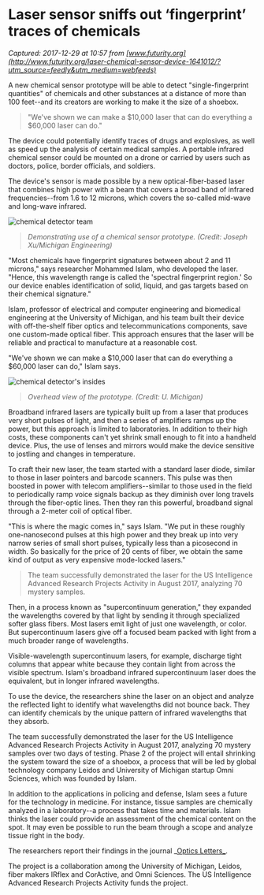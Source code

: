 # Laser sensor sniffs out ‘fingerprint’ traces of chemicals

_Captured: 2017-12-29 at 10:57 from [www.futurity.org](http://www.futurity.org/laser-chemical-sensor-device-1641012/?utm_source=feedly&utm_medium=webfeeds)_

A new chemical sensor prototype will be able to detect "single-fingerprint quantities" of chemicals and other substances at a distance of more than 100 feet--and its creators are working to make it the size of a shoebox.

> "We've shown we can make a $10,000 laser that can do everything a $60,000 laser can do."

The device could potentially identify traces of drugs and explosives, as well as speed up the analysis of certain medical samples. A portable infrared chemical sensor could be mounted on a drone or carried by users such as doctors, police, border officials, and soldiers.

The device's sensor is made possible by a new optical-fiber-based laser that combines high power with a beam that covers a broad band of infrared frequencies--from 1.6 to 12 microns, which covers the so-called mid-wave and long-wave infrared.

![chemical detector team](http://www.futurity.org/wp/wp-content/uploads/2017/12/chemical-detector-team_740.jpg)

> _Demonstrating use of a chemical sensor prototype. (Credit: Joseph Xu/Michigan Engineering)_

"Most chemicals have fingerprint signatures between about 2 and 11 microns," says researcher Mohammed Islam, who developed the laser. "Hence, this wavelength range is called the 'spectral fingerprint region.' So our device enables identification of solid, liquid, and gas targets based on their chemical signature."

Islam, professor of electrical and computer engineering and biomedical engineering at the University of Michigan, and his team built their device with off-the-shelf fiber optics and telecommunications components, save one custom-made optical fiber. This approach ensures that the laser will be reliable and practical to manufacture at a reasonable cost.

"We've shown we can make a $10,000 laser that can do everything a $60,000 laser can do," Islam says.

![chemical detector's insides](http://www.futurity.org/wp/wp-content/uploads/2017/12/chemical-detector-guts_740.jpg)

> _Overhead view of the prototype. (Credit: U. Michigan)_

Broadband infrared lasers are typically built up from a laser that produces very short pulses of light, and then a series of amplifiers ramps up the power, but this approach is limited to laboratories. In addition to their high costs, these components can't yet shrink small enough to fit into a handheld device. Plus, the use of lenses and mirrors would make the device sensitive to jostling and changes in temperature.

To craft their new laser, the team started with a standard laser diode, similar to those in laser pointers and barcode scanners. This pulse was then boosted in power with telecom amplifiers--similar to those used in the field to periodically ramp voice signals backup as they diminish over long travels through the fiber-optic lines. Then they ran this powerful, broadband signal through a 2-meter coil of optical fiber.

"This is where the magic comes in," says Islam. "We put in these roughly one-nanosecond pulses at this high power and they break up into very narrow series of small short pulses, typically less than a picosecond in width. So basically for the price of 20 cents of fiber, we obtain the same kind of output as very expensive mode-locked lasers."

> The team successfully demonstrated the laser for the US Intelligence Advanced Research Projects Activity in August 2017, analyzing 70 mystery samples.

Then, in a process known as "supercontinuum generation," they expanded the wavelengths covered by that light by sending it through specialized softer glass fibers. Most lasers emit light of just one wavelength, or color. But supercontinuum lasers give off a focused beam packed with light from a much broader range of wavelengths.

Visible-wavelength supercontinuum lasers, for example, discharge tight columns that appear white because they contain light from across the visible spectrum. Islam's broadband infrared supercontinuum laser does the equivalent, but in longer infrared wavelengths.

To use the device, the researchers shine the laser on an object and analyze the reflected light to identify what wavelengths did not bounce back. They can identify chemicals by the unique pattern of infrared wavelengths that they absorb.

The team successfully demonstrated the laser for the US Intelligence Advanced Research Projects Activity in August 2017, analyzing 70 mystery samples over two days of testing. Phase 2 of the project will entail shrinking the system toward the size of a shoebox, a process that will be led by global technology company Leidos and University of Michigan startup Omni Sciences, which was founded by Islam.

In addition to the applications in policing and defense, Islam sees a future for the technology in medicine. For instance, tissue samples are chemically analyzed in a laboratory--a process that takes time and materials. Islam thinks the laser could provide an assessment of the chemical content on the spot. It may even be possible to run the beam through a scope and analyze tissue right in the body.

The researchers report their findings in the journal _[Optics Letters_](https://www.osapublishing.org/DirectPDFAccess/F50FF381-9DBA-B1F5-61ECB67B491661E7_ads310053.pdf).

The project is a collaboration among the University of Michigan, Leidos, fiber makers IRflex and CorActive, and Omni Sciences. The US Intelligence Advanced Research Projects Activity funds the project.
